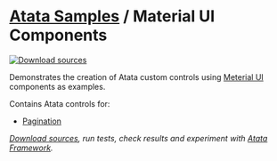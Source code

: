 # [Atata Samples](https://github.com/atata-framework/atata-samples) / Material UI Components

[![Download sources](https://img.shields.io/badge/Download-sources-brightgreen.svg)](https://github.com/atata-framework/atata-samples/raw/main/_archives/MaterialUI.zip)

Demonstrates the creation of Atata custom controls using [Meterial UI](https://material-ui.com/) components as examples.

Contains Atata controls for:

- [Pagination](https://material-ui.com/components/pagination/)

*[Download sources](https://github.com/atata-framework/atata-samples/raw/main/_archives/MaterialUI.zip), run tests, check results and experiment with [Atata Framework](https://atata.io).*